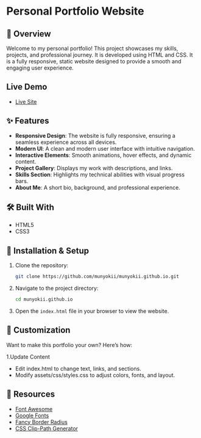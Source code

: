 # Personal Portfolio Website

## 📌 Overview

Welcome to my personal portfolio! This project showcases my skills, projects, and professional journey. It is developed using HTML and CSS.
It is a fully responsive, static website designed to provide a smooth and engaging user experience.

## Live Demo

- [Live Site](https://munyokii.github.io/)


## ✨ Features

- **Responsive Design**: The website is fully responsive, ensuring a seamless experience across all devices.
- **Modern UI**: A clean and modern user interface with intuitive navigation.
- **Interactive Elements**: Smooth animations, hover effects, and dynamic content.
- **Project Gallery**: Displays my work with descriptions, and links.
- **Skills Section**: Highlights my technical abilities with visual progress bars.
- **About Me**: A short bio, background, and professional experience.

## 🛠️ Built With

- HTML5
- CSS3

## 🚀 Installation & Setup

1. Clone the repository:
   ```bash
   git clone https://github.com/munyokii/munyokii.github.io.git
   ```
2. Navigate to the project directory:
   ```bash
   cd munyokii.github.io
   ```
3. Open the `index.html` file in your browser to view the website.


## 🎨 Customization

Want to make this portfolio your own? Here’s how:

1.Update Content

  - Edit index.html to change text, links, and sections.
  - Modify assets/css/styles.css to adjust colors, fonts, and layout.

## 📁 Resources

- [Font Awesome](https://fontawesome.com/)
- [Google Fonts](https://fonts.google.com/)
- [Fancy Border Radius](https://9elements.github.io/fancy-border-radius/)
- [CSS Clip-Path Generator](https://www.cssportal.com/css-clip-path-generator/)
